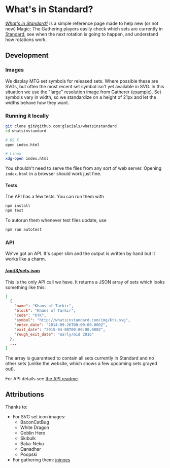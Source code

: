 # What's in Standard?
*[What's in Standard?][0]* is a simple reference page made to help new (or not new) Magic: The Gathering players easily
check which sets are currently in [Standard][1], see when the next rotation is going to happen, and understand how
rotations work.

## Development

### Images
We display MTG set symbols for released sets. Where possible these are SVGs, but often the most recent set symbol isn't
yet available in SVG. In this situation we use the "large" resolution image from Gatherer ([example][3]). Set symbols
vary in width, so we standardize on a height of 21px and let the widths behave how they want.

### Running it locally
```bash
git clone git@github.com:glacials/whatsinstandard
cd whatsinstandard

# OS X
open index.html

# Linux
xdg-open index.html
```

You shouldn't need to serve the files from any sort of web server. Opening `index.html` in a browser should work just
fine.

#### Tests
The API has a few tests. You can run them with

```bash
npm install
npm test
```

To autorun them whenever test files update, use

```bash
npm run autotest
```

### API
We've got an API. It's super slim and the output is written by hand but it works like a charm.

#### [/api/3/sets.json][5]

This is the only API call we have. It returns a JSON array of sets which looks something like this:

```json
[
  {
    "name": "Khans of Tarkir",
    "block": "Khans of Tarkir",
    "code": "KTK",
    "symbol": "http://whatsinstandard.com/img/ktk.svg",
    "enter_date": "2014-09-26T00:00:00.000Z",
    "exit_date": "2015-04-08T00:00:00.000Z",
    "rough_exit_date": "early/mid 2016"
  },
  ...
]
```

The array is guaranteed to contain all sets currently in Standard and no other sets (unlike the website, which shows a
few upcoming sets grayed out).

For API details see [the API readme][6].

## Attributions
Thanks to:

* For SVG set icon images:
  * BaconCatBug
  * White Dragon
  * Goblin Hero
  * Skibulk
  * Baka-Neku
  * Qanadhar
  * Poopski
* For gathering them: [jninnes][7]

[0]: http://whatsinstandard.com/
[1]: http://magic.wizards.com/en/content/standard-formats-magic-gathering 
[2]: http://mtgimage.com/
[3]: http://gatherer.wizards.com/Handlers/Image.ashx?type=symbol&set=RTR&size=large&rarity=C
[4]: https://github.com/bower/bower
[5]: http://whatsinstandard.com/api/3/sets.json
[6]: https://github.com/glacials/whatsinstandard/blob/gh-pages/api
[7]: https://github.com/jninnes/mtgicons
